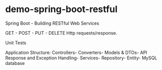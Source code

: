 # demo-spring-boot-restful

Spring Boot - Building RESTful Web Services

GET - POST - PUT - DELETE Http requests/response.

Unit Tests

Application Structure:
Controllers-
Converters-
Models & DTOs-
API Response and Exception Handling-
Services-
Repository-
Entity-
MySQL database
